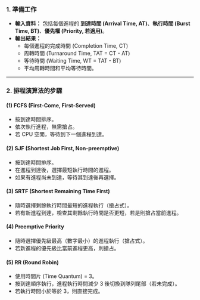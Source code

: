 ### 1. **準備工作**
- **輸入資料：**
  包括每個進程的 **到達時間 (Arrival Time, AT)**、**執行時間 (Burst Time, BT)**、**優先權 (Priority, 若適用)**。
- **輸出結果：**
  - 每個進程的完成時間 (Completion Time, CT)
  - 周轉時間 (Turnaround Time, TAT = CT - AT)
  - 等待時間 (Waiting Time, WT = TAT - BT)
  - 平均周轉時間和平均等待時間。

---

### 2. **排程演算法的步驟**

#### (1) **FCFS (First-Come, First-Served)**
- 按到達時間排序。
- 依次執行進程，無需搶占。
- 若 CPU 空閒，等待到下一個進程到達。

#### (2) **SJF (Shortest Job First, Non-preemptive)**
- 按到達時間排序。
- 在進程到達後，選擇最短執行時間的進程。
- 如果有進程尚未到達，等待其到達後再選擇。

#### (3) **SRTF (Shortest Remaining Time First)**
- 隨時選擇剩餘執行時間最短的進程執行（搶占式）。
- 若有新進程到達，檢查其剩餘執行時間是否更短，若是則搶占當前進程。

#### (4) **Preemptive Priority**
- 隨時選擇優先級最高（數字最小）的進程執行（搶占式）。
- 若新進程的優先級比當前進程更高，則搶占。

#### (5) **RR (Round Robin)**
- 使用時間片 (Time Quantum) = 3。
- 按到達順序執行，進程執行時間減少 3 後切換到隊列尾部（若未完成）。
- 若執行時間小於等於 3，則直接完成。
